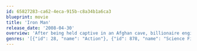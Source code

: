 ```yaml
---
id: 65827283-ca62-4eca-915b-c8a34b1a6ca3
blueprint: movie
title: 'Iron Man'
release_date: '2008-04-30'
overview: 'After being held captive in an Afghan cave, billionaire engineer Tony Stark creates a unique weaponized suit of armor to fight evil.'
genres: '[{"id": 28, "name": "Action"}, {"id": 878, "name": "Science Fiction"}, {"id": 12, "name": "Adventure"}]'
---
```

